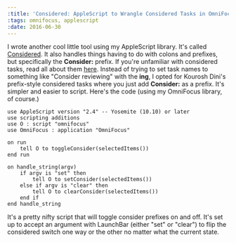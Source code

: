```yaml
---
:title: 'Considered: AppleScript to Wrangle Considered Tasks in OmniFocus'
:tags: omnifocus, applescript
:date: 2016-06-30
---
```

I wrote another cool little tool using my AppleScript library. It's called [Considered](https://github.com/brandonpittman/OmniFocus). It also handles things having to do with colons and prefixes, but specifically the **Consider:** prefix. If you're unfamiliar with considered tasks, read all about them [here](http://www.usingomnifocus.com/2014/01/the-considered-task/). Instead of trying to set task names to something like "Consider reviewing" with the **ing**, I opted for Kourosh Dini's prefix-style considered tasks where you just add **Consider:** as a prefix. It's simpler and easier to script. Here's the code (using my OmniFocus library, of course.)

```applescript
use AppleScript version "2.4" -- Yosemite (10.10) or later
use scripting additions
use O : script "omnifocus"
use OmniFocus : application "OmniFocus"

on run
	tell O to toggleConsider(selectedItems())
end run

on handle_string(argv)
	if argv is "set" then
		tell O to setConsider(selectedItems())
	else if argv is "clear" then
		tell O to clearConsider(selectedItems())
	end if
end handle_string
```

It's a pretty nifty script that will toggle consider prefixes on and off. It's set up to accept an argument with LaunchBar (either "set" or "clear") to flip the considered switch one way or the other no matter what the current state.
